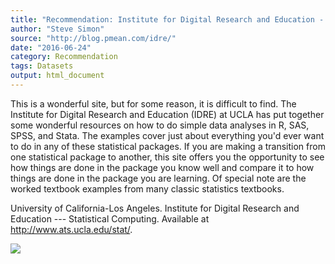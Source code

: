 ```yaml
---
title: "Recommendation: Institute for Digital Research and Education - Statistical Computing"
author: "Steve Simon"
source: "http://blog.pmean.com/idre/"
date: "2016-06-24"
category: Recommendation
tags: Datasets
output: html_document
---
```


This is a wonderful site, but for some reason, it is difficult to find.
The Institute for Digital Research and Education (IDRE) at UCLA has put
together some wonderful resources on how to do simple data analyses in
R, SAS, SPSS, and Stata. The examples cover just about everything you'd
ever want to do in any of these statistical packages. If you are making
a transition from one statistical package to another, this site offers
you the opportunity to see how things are done in the package you know
well and compare it to how things are done in the package you are
learning. Of special note are the worked textbook examples from many
classic statistics textbooks.

<!---More--->

University of California-Los Angeles. Institute for Digital Research and
Education --- Statistical Computing. Available at
<http://www.ats.ucla.edu/stat/>.

![](../../web/images/idre01.png)





